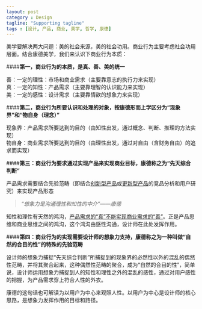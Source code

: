 ```yaml
---
layout: post
category : Design
tagline: "Supporting tagline"
tags : [设计, 产品, 商业, 美学, 哲学, 康德]
---
```




美学要解决两大问题：美的社会来源，美的社会功用。商业行为主要考虑社会功用层面。结合康德美学，我们来认识下商业行为本质：

####__第一，商业行为的本质，是真、善、美的统一__

善：一定的理性：市场和商业需求（主要靠意志的执行力来实现）  
真：一定的知性：产品需求（主要靠理智的认识能力来实现）  
美：一定的感性：设计需求（主要靠情欲的想象力来实现）

####__第二，商业行为所要认识和处理的对象，按康德形而上学区分为“现象界”和“物自身（理念）”__

现象界：产品需求所要达到的目的（由知性出发，通过概念、判断、推理的方法实现）  
物自身：商业需求所要达到的目的（由理性出发，通过对自由（含财务自由）的追求而实现）

####__第三：商业行为要求通过实现产品来实现商业目标，康德称之为“先天综合判断”__

产品需求需要结合先验范畴（即结合<u>创新型产品</u>或<u>更新型产品</u>的竞品分析和用户研究）来实现产品形态

>*“想象力是沟通理性和知性的中介”——康德*

知性和理性有天然的鸿沟，<u>产品需求的“真”不能实现商业需求的“善”</u>。正是产品思维和商业思维之间的鸿沟，这个鸿沟由感性沟通，设计师在此处发挥作用。

####__第四：商业行为的实现需要设计师的想象力支持，康德称之为一种叫做“自然的合目的性”的特殊的先验范畴__

设计师的想象力捕捉“先天综合判断”所捕捉到的现象界的必然性以外的混乱的偶然性范畴，并将其聚合起来，这种偶然性范畴的聚合，成为“自然的合目的性”，简单说，设计师运用想象力捕捉到人的知性和理性之外的混乱的感性，通过对用户感性的把握，为产品需求穿上符合人性的外衣。  
  
康德的这句话也可解读为以用户为中心来观照人性。以用户为中心是设计师的核心思路，是想象力发挥作用的目标和路径。